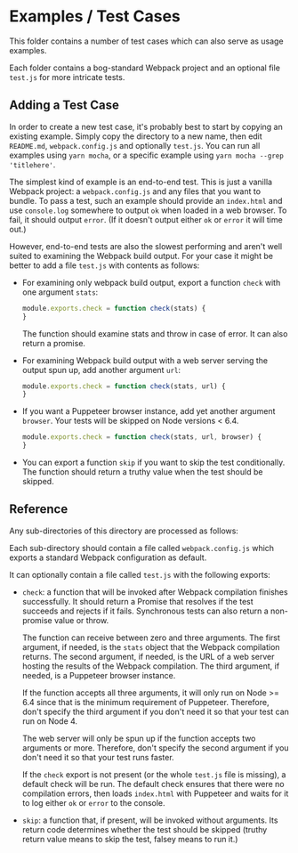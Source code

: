 # Examples / Test Cases

This folder contains a number of test cases which can also serve as
usage examples.

Each folder contains a bog-standard Webpack project and an optional
file `test.js` for more intricate tests.

## Adding a Test Case

In order to create a new test case, it's probably best to start by
copying an existing example.  Simply copy the directory to a new name,
then edit `README.md`, `webpack.config.js` and optionally `test.js`.
You can run all examples using `yarn mocha`, or a specific example
using `yarn mocha --grep 'titlehere'`.

The simplest kind of example is an end-to-end test.  This is just a
vanilla Webpack project: a `webpack.config.js` and any files that you
want to bundle.  To pass a test, such an example should provide an
`index.html` and use `console.log` somewhere to output `ok` when
loaded in a web browser.  To fail, it should output `error`. (If it
doesn't output either `ok` or `error` it will time out.)

However, end-to-end tests are also the slowest performing and aren't
well suited to examining the Webpack build output.  For your case it
might be better to add a file `test.js` with contents as follows:

- For examining only webpack build output, export a function `check`
  with one argument `stats`:

  ```js
  module.exports.check = function check(stats) {
  }
  ```

  The function should examine stats and throw in case of error.  It
  can also return a promise.

- For examining Webpack build output with a web server serving the
  output spun up, add another argument `url`:

  ```js
  module.exports.check = function check(stats, url) {
  }
  ```

- If you want a Puppeteer browser instance, add yet another argument
  `browser`.  Your tests will be skipped on Node versions < 6.4.

  ```js
  module.exports.check = function check(stats, url, browser) {
  }
  ```

- You can export a function `skip` if you want to skip the test
  conditionally.  The function should return a truthy value when the
  test should be skipped.

## Reference

Any sub-directories of this directory are processed as follows:

Each sub-directory should contain a file called `webpack.config.js`
which exports a standard Webpack configuration as default.

It can optionally contain a file called `test.js` with the following
exports:

- `check`: a function that will be invoked after Webpack compilation
  finishes successfully.  It should return a Promise that resolves if
  the test succeeds and rejects if it fails.  Synchronous tests can
  also return a non-promise value or throw.

  The function can receive between zero and three arguments. The first
  argument, if needed, is the `stats` object that the Webpack
  compilation returns.  The second argument, if needed, is the URL of
  a web server hosting the results of the Webpack compilation.  The
  third argument, if needed, is a Puppeteer browser instance.

  If the function accepts all three arguments, it will only run on
  Node >= 6.4 since that is the minimum requirement of Puppeteer.
  Therefore, don't specify the third argument if you don't need it so
  that your test can run on Node 4.

  The web server will only be spun up if the function accepts two
  arguments or more.  Therefore, don't specify the second argument if
  you don't need it so that your test runs faster.

  If the `check` export is not present (or the whole `test.js` file is
  missing), a default check will be run.  The default check ensures
  that there were no compilation errors, then loads `index.html` with
  Puppeteer and waits for it to log either `ok` or `error` to the
  console.

- `skip`: a function that, if present, will be invoked without
  arguments.  Its return code determines whether the test should be
  skipped (truthy return value means to skip the test, falsey means to
  run it.)

